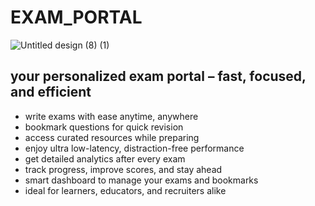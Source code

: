 # EXAM_PORTAL

![Untitled design (8) (1)](https://github.com/user-attachments/assets/b3fdcb70-d327-4e00-acf2-8a4182c08457)


## your personalized exam portal – fast, focused, and efficient

- write exams with ease anytime, anywhere
- bookmark questions for quick revision
- access curated resources while preparing
- enjoy ultra low-latency, distraction-free performance
- get detailed analytics after every exam
- track progress, improve scores, and stay ahead
- smart dashboard to manage your exams and bookmarks
- ideal for learners, educators, and recruiters alike
